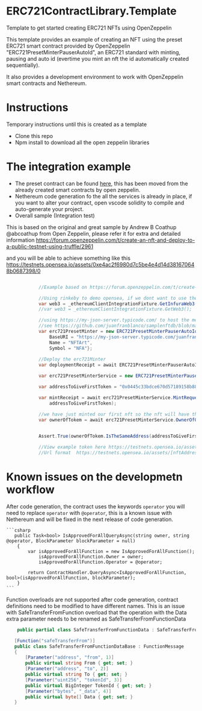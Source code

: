 # ERC721ContractLibrary.Template
Template to get started creating ERC721 NFTs using OpenZeppelin

This template provides an example of creating an NFT using the preset ERC721 smart contract provided by OpenZeppelin "ERC721PresetMinterPauserAutoId", an ERC721 standard with minting, pausing and auto id (evertime you mint an nft the id automatically created sequentially).

It also provides a development environment to work with OpenZeppelin smart contracts and Nethereum.

# Instructions 
Temporary instructions until this is created as a template

+ Clone this repo
+ Npm install to download all the open zeppelin libraries

# The integration example

+ The preset contract can be found [here](contracts/ERC721PresetMinterPauserAutoId.sol), this has been moved from the already created smart contracts by open zeppelin.
+ Nethereum code generation fo the all the services is already in place, if you want to alter your contract, open vscode solidity to compile and auto-generate your project.
+ Overall sample (Integration test)

This is based on the original and great sample by Andrew B Coathup @abcoathup from Open Zeppelin, please refer it for extra and detailed information https://forum.openzeppelin.com/t/create-an-nft-and-deploy-to-a-public-testnet-using-truffle/2961

and you will be able to achieve something like this https://testnets.opensea.io/assets/0xe4ac2f6980d7c5be4e4d14d381670648b0687398/0

```csharp

            //Example based on https://forum.openzeppelin.com/t/create-an-nft-and-deploy-to-a-public-testnet-using-truffle/ by Andrew B Coathup @abcoathup

            //Using rinkeby to demo opensea, if we dont want to use the configured client
            var web3 = _ethereumClientIntegrationFixture.GetInfuraWeb3(InfuraNetwork.Rinkeby);
            //var web3 = _ethereumClientIntegrationFixture.GetWeb3();

            //using https://my-json-server.typicode.com/ to host the metadata database, this creates and auto json server api based on data hosted in github
            //see https://github.com/juanfranblanco/samplenftdb/blob/main/db.json as an example
            var erc721PresetMinter = new ERC721PresetMinterPauserAutoIdDeployment() {
                BaseURI = "https://my-json-server.typicode.com/juanfranblanco/samplenftdb/tokens/", 
                Name = "NFTArt", 
                Symbol = "NFA"};
            
            //Deploy the erc721Minter
            var deploymentReceipt = await ERC721PresetMinterPauserAutoIdService.DeployContractAndWaitForReceiptAsync(web3, erc721PresetMinter);

            var erc721PresetMinterService = new ERC721PresetMinterPauserAutoIdService(web3, deploymentReceipt.ContractAddress);

            var addressToGiveFirstToken = "0x0445c33bdce670d57189158b88c0034b579f37ce";

            var mintReceipt = await erc721PresetMinterService.MintRequestAndWaitForReceiptAsync(
                addressToGiveFirstToken);

            //we have just minted our first nft so the nft will have the id of 0. 
            var ownerOfTokem = await erc721PresetMinterService.OwnerOfQueryAsync(0);

           
            Assert.True(ownerOfTokem.IsTheSameAddress(addressToGiveFirstToken));

            //View example token here https://testnets.opensea.io/assets/0xe4ac2f6980d7c5be4e4d14d381670648b0687398/0
            //Url format  https://testnets.opensea.io/assets/[nftAddress]/[id]

```



# Known issues on the developmetn workflow

After code generation, the contract uses the keywords ```operator``` you will need to replace ```operator``` with ```@operator```, this is a known issue with Nethereum and will be fixed in the next release of code generation.
    
    ```csharp
       public Task<bool> IsApprovedForAllQueryAsync(string owner, string @operator, BlockParameter blockParameter = null)
        {
            var isApprovedForAllFunction = new IsApprovedForAllFunction();
                isApprovedForAllFunction.Owner = owner;
                isApprovedForAllFunction.Operator = @operator;
            
            return ContractHandler.QueryAsync<IsApprovedForAllFunction, bool>(isApprovedForAllFunction, blockParameter);
        }
    ```
    
 Function overloads are not supported after code generation, contract definitions need to be modified to have different names.
 This is an issue with SafeTransferFromFunction overload that the operation with the Data extra parameter needs to be renamed as SafeTransferFromFunctionData
 
 ```csharp
     public partial class SafeTransferFromFunctionData : SafeTransferFromFunctionDataBase { }

    [Function("safeTransferFrom")]
    public class SafeTransferFromFunctionDataBase : FunctionMessage
    {
        [Parameter("address", "from", 1)]
        public virtual string From { get; set; }
        [Parameter("address", "to", 2)]
        public virtual string To { get; set; }
        [Parameter("uint256", "tokenId", 3)]
        public virtual BigInteger TokenId { get; set; }
        [Parameter("bytes", "_data", 4)]
        public virtual byte[] Data { get; set; }
    }
 ```


